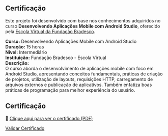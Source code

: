 ## Certificação

Este projeto foi desenvolvido com base nos conhecimentos adquiridos no curso **Desenvolvendo Aplicações Mobile com Android Studio**, oferecido pela [Escola Virtual da Fundação Bradesco](https://www.ev.org.br/).

**Curso:** Desenvolvendo Aplicações Mobile com Android Studio  
**Duração:** 15 horas  
**Nível:** Intermediário  
**Instituição:** Fundação Bradesco - Escola Virtual  
**Descrição:**  
O curso aborda o desenvolvimento de aplicações mobile com foco em Android Studio, apresentando conceitos fundamentais, práticas de criação de projetos, utilização de layouts, requisições HTTP, carregamento de arquivos externos e publicação de aplicativos. Também enfatiza boas práticas de programação para melhor experiência do usuário.

## Certificação

📄 [Clique aqui para ver o certificado (PDF)](certificado-android.pdf)

[Validar Certificado](https://www.ev.org.br/validar-certificado)
